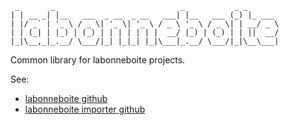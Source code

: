 ```
 _       _                            _           _ _
| | __ _| |__   ___  _ __  _ __   ___| |__   ___ (_) |_ ___
| |/ _` | '_ \ / _ \| '_ \| '_ \ / _ \ '_ \ / _ \| | __/ _ \
| | (_| | |_) | (_) | | | | | | |  __/ |_) | (_) | | ||  __/
|_|\__,_|_.__/ \___/|_| |_|_| |_|\___|_.__/ \___/|_|\__\___|
```

Common library for labonneboite projects.

See:
- [labonneboite github](https://github.com/startupsPoleEmploi/labonneboite)
- [labonneboite importer github](https://github.com/startupsPoleEmploi/lbb-importer)
